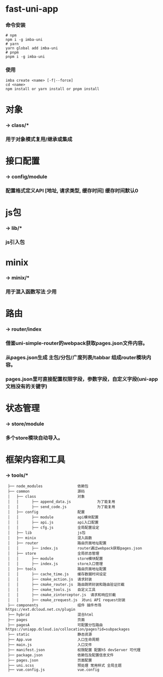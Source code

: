 # fast-uni-app

### 命令安装

```
# npm
npm i -g imba-uni
# yarn
yarn global add imba-uni
# pnpm
pnpm i -g imba-uni
```

### 使用

```
imba create <name> [-f|--force]
cd <name>
npm install or yarn install or pnpm install
```

# 对象
### -> class/*
### 用于对象模式复用/继承或集成

# 接口配置
### -> config/module
### 配置格式定义API [地址, 请求类型, 缓存时间] 缓存时间默认0

# js包
### -> lib/*
### js引入包

# minix
### -> minix/*
### 用于混入函数写法 少用

# 路由
### -> router/index
### 借鉴uni-simple-router的webpack获取pages.json文件内容。
### 从pages.json生成 主包/分包/广度列表/tabbar 组成router模块内容。
### pages.json里可直接配置权限字段，参数字段，自定义字段(uni-app文档没有的关键字)

# 状态管理
### -> store/module
### 多个store模块自动导入。

# 框架内容和工具
### -> tools/*

```
 ├── node_modules                依赖包
 ├── common                      源码
 │   ├── class                   对象
 │   │      ├── append_data.js            为了能复用
 │   │      ├── send_code.js              为了能复用
 │   ├── config                  配置
 │   │      ├── module           api模块配置
 │   │      ├── api.js           api入口配置
 │   │      ├── cfg.js           全局配置设定
 │   ├── lib                     js包
 │   ├── minix                   混入函数
 │   ├── router                  路由页面地址配置
 │   │      ├── index.js         router通过webpack获取pages.json
 │   ├── store                   全局状态管理
 │   │      ├── module           store模块配置
 │   │      ├── index.js         store入口管理
 │   ├── tools                   路由页面地址配置
 │   │      ├── cache_time.js    缓存数据时间设定
 │   │      ├── cmake_action.js  请求封装
 │   │      ├── cmake_router.js  路由跳转封装和路由验证拦截
 │   │      ├── cmake_tools.js   自定义工具
 │   │      ├── cmake_zinterceptor.js  请求和响应拦截
 │   │      ├── cmake_zrequest.js  对uni API request封装
 ├── components                  组件 插件市场 https://ext.dcloud.net.cn/plugin
 ├── hybrid                      混合html
 ├── pages                       页面
 ├── pagesA                      可配置分包路由 https://uniapp.dcloud.io/collocation/pages?id=subpackages
 ├── static                      静态资源
 ├── App.vue                     入口生命周期
 ├── main.js                     入口文件
 ├── manifest.json               权限配置 配置h5 devServer 可代理
 ├── package.json                依赖包及配置信息文件
 ├── pages.json                  页面配置
 ├── uni.scss                    预处理 常用样式 全局主题
 ├── vue.config.js               vue.config
```
